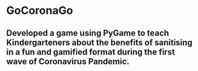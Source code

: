 # GoCoronaGo
## Developed a game using PyGame to teach Kindergarteners about the benefits of sanitising in a fun and gamified format during the first wave of Coronavirus Pandemic.
